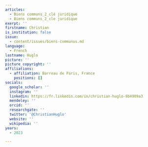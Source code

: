```yaml
---
articles:
  - Biens communs_2_clé juridique
  - Biens communs_2_cle juridique
exerpt: ''
firstname: Christian
is_institution: false
issue:
  - content/issues/biens-communus.md
language:
  - French
lastname: Huglo
picture: ''
picture_copyright: ''
affiliations:
  - affiliation: Barreau de Paris, France
    positions: []
socials:
  google_scholar: ''
  instagram: ''
  linkedin: https://fr.linkedin.com/in/christian-huglo-9b4909a3
  mendeley: ''
  orcid: ''
  researchgate: ''
  twitter: '@ChristianHuglo'
  website: ''
  wikipedia: ''
years:
  - 2023

---
```

